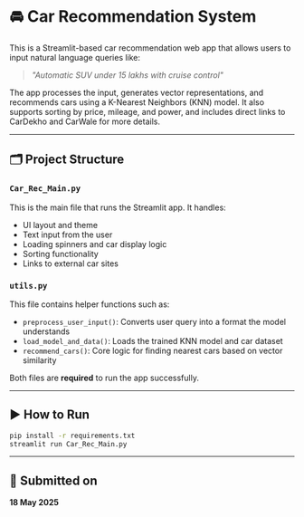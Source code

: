 # 🚘 Car Recommendation System

This is a Streamlit-based car recommendation web app that allows users to input natural language queries like:

> *"Automatic SUV under 15 lakhs with cruise control"*

The app processes the input, generates vector representations, and recommends cars using a K-Nearest Neighbors (KNN) model. It also supports sorting by price, mileage, and power, and includes direct links to CarDekho and CarWale for more details.

---

## 🗂️ Project Structure

### `Car_Rec_Main.py`

This is the main file that runs the Streamlit app. It handles:

* UI layout and theme
* Text input from the user
* Loading spinners and car display logic
* Sorting functionality
* Links to external car sites

### `utils.py`

This file contains helper functions such as:

* `preprocess_user_input()`: Converts user query into a format the model understands
* `load_model_and_data()`: Loads the trained KNN model and car dataset
* `recommend_cars()`: Core logic for finding nearest cars based on vector similarity

Both files are **required** to run the app successfully.

---

## ▶️ How to Run

```bash
pip install -r requirements.txt
streamlit run Car_Rec_Main.py
```

---

## 📅 Submitted on

**18 May 2025**

